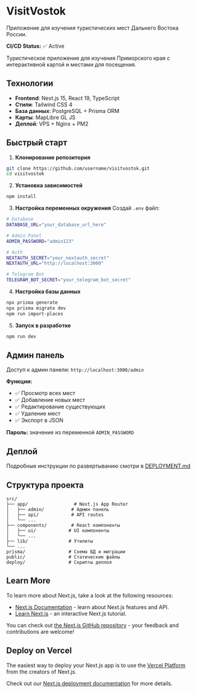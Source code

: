 # VisitVostok

Приложение для изучения туристических мест Дальнего Востока России.

**CI/CD Status:** ✅ Active

Туристическое приложение для изучения Приморского края с интерактивной картой и местами для посещения.

## Технологии

- **Frontend**: Next.js 15, React 19, TypeScript
- **Стили**: Tailwind CSS 4
- **База данных**: PostgreSQL + Prisma ORM
- **Карты**: MapLibre GL JS
- **Деплой**: VPS + Nginx + PM2

## Быстрый старт

1. **Клонирование репозитория**
```bash
git clone https://github.com/username/visitvostok.git
cd visitvostok
```

2. **Установка зависимостей**
```bash
npm install
```

3. **Настройка переменных окружения**
Создай `.env` файл:
```bash
# Database
DATABASE_URL="your_database_url_here"

# Admin Panel
ADMIN_PASSWORD="admin123"

# Auth
NEXTAUTH_SECRET="your_nextauth_secret"
NEXTAUTH_URL="http://localhost:3000"

# Telegram Bot
TELEGRAM_BOT_SECRET="your_telegram_bot_secret"
```

4. **Настройка базы данных**
```bash
npx prisma generate
npx prisma migrate dev
npm run import-places
```

5. **Запуск в разработке**
```bash
npm run dev
```

## Админ панель

Доступ к админ панели: `http://localhost:3000/admin`

**Функции:**
- ✅ Просмотр всех мест
- ✅ Добавление новых мест
- ✅ Редактирование существующих
- ✅ Удаление мест
- ✅ Экспорт в JSON

**Пароль:** значение из переменной `ADMIN_PASSWORD`

## Деплой

Подробные инструкции по развертыванию смотри в [DEPLOYMENT.md](./DEPLOYMENT.md)

## Структура проекта

```
src/
├── app/                 # Next.js App Router
│   ├── admin/          # Админ панель
│   ├── api/            # API routes
│   └── ...
├── components/         # React компоненты
│   ├── ui/            # UI компоненты
│   └── ...
├── lib/               # Утилиты
└── ...
prisma/                # Схема БД и миграции
public/                # Статические файлы
deploy/                # Скрипты деплоя
```

## Learn More

To learn more about Next.js, take a look at the following resources:

- [Next.js Documentation](https://nextjs.org/docs) - learn about Next.js features and API.
- [Learn Next.js](https://nextjs.org/learn) - an interactive Next.js tutorial.

You can check out [the Next.js GitHub repository](https://github.com/vercel/next.js) - your feedback and contributions are welcome!

## Deploy on Vercel

The easiest way to deploy your Next.js app is to use the [Vercel Platform](https://vercel.com/new?utm_medium=default-template&filter=next.js&utm_source=create-next-app&utm_campaign=create-next-app-readme) from the creators of Next.js.

Check out our [Next.js deployment documentation](https://nextjs.org/docs/app/building-your-application/deploying) for more details.
